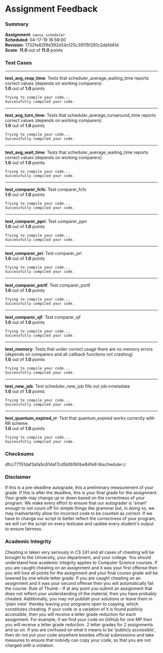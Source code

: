 # Assignment Feedback

### Summary

**Assignment**: `savvy_scheduler`  
**Scheduled**: 04-17-19 18:59:00  
**Revision**: 17331e82f9d392e54cf25c39115f281c2dafd41d  
**Score**: **11.0** out of **11.0** points

### Test Cases
---

**test_avg_resp_time**: Tests that scheduler_average_waiting_time reports correct values (depends on working comparers)  
**1.0** out of **1.0** points
```
Trying to compile your code...
Successfully compiled your code.
```
---

**test_avg_turn_time**: Tests that scheduler_average_turnaround_time reports correct values (depends on working comparers)  
**1.0** out of **1.0** points
```
Trying to compile your code...
Successfully compiled your code.
```
---

**test_avg_wait_time**: Tests that scheduler_average_waiting_time reports correct values (depends on working comparers)  
**1.0** out of **1.0** points
```
Trying to compile your code...
Successfully compiled your code.
```
---

**test_comparer_fcfs**: Test comparer_fcfs  
**1.0** out of **1.0** points
```
Trying to compile your code...
Successfully compiled your code.
```
---

**test_comparer_ppri**: Test comparer_ppri  
**1.0** out of **1.0** points
```
Trying to compile your code...
Successfully compiled your code.
```
---

**test_comparer_pri**: Test comparer_pri  
**1.0** out of **1.0** points
```
Trying to compile your code...
Successfully compiled your code.
```
---

**test_comparer_psrtf**: Test comparer_psrtf  
**1.0** out of **1.0** points
```
Trying to compile your code...
Successfully compiled your code.
```
---

**test_comparer_sjf**: Test comparer_sjf  
**1.0** out of **1.0** points
```
Trying to compile your code...
Successfully compiled your code.
```
---

**test_memory**: Tests that under correct usage there are no memory errors (depends on comparers and all callback functions not crashing)  
**1.0** out of **1.0** points
```
Trying to compile your code...
Successfully compiled your code.
```
---

**test_new_job**: Test scheduler_new_job fills out job->metadata  
**1.0** out of **1.0** points
```
Trying to compile your code...
Successfully compiled your code.
```
---

**test_quantum_expired_rr**: Test that quantum_expired works correctly with RR scheme  
**1.0** out of **1.0** points
```
Trying to compile your code...
Successfully compiled your code.
```
### Checksums

dfcc77151daf3a1a5c614af7cd5bfb160be84fe9 libscheduler.c


### Disclaimer
If this is a pre-deadline autograde, this a preliminary measurement of your grade.
If this is after the deadline, this is your final grade for the assignment.
Your grade may change up or down based on the correctness of your program.
We make every effort to ensure that our autograder is 'smart' enough to not count off
for simple things like grammar but, in doing so, we may inadvertently allow for
incorrect code to be counted as correct.
If we have to change our script to better reflect the correctness of your program,
we will run the script on every testcase and update every student's output to ensure fairness.



### Academic Integrity
Cheating is taken very seriously in CS 241 and all cases of cheating will be brought to the University, your department, and your college.
You should understand how academic integrity applies to Computer Science courses.
If you are caught cheating on an assignment and it was your first offense then you will lose all points for the assignment and your final course
grade will be lowered by one whole letter grade. If you are caught cheating on an assignment and it was your second offense then you will automatically fail the course.
Rule of Thumb - If at any point you submit an assignment that does not reflect your understanding of the material, then you have probably cheated.
Additionally, you may not publish your solutions or leave them in 'plain view' thereby leaving your programs open to copying, which constitutes cheating.
If your code or a variation of it is found publicly accessible, then you will receive a letter grade reduction for each assignment.
For example, if we find your code on GitHub for one MP then you will receive a letter grade reduction. 2 letter grades for 2 assignments and so on.
If you are confused on what it means to be 'publicly accessible', then do not put your code anywhere besides official submissions and take measures
to ensure that nobody can copy your code, so that you are not charged with a violation.


